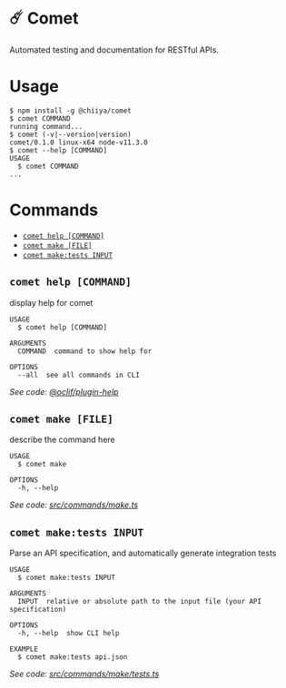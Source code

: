 ☄️ Comet
=====

Automated testing and documentation for RESTful APIs.

# Usage
<!-- usage -->
```sh-session
$ npm install -g @chiiya/comet
$ comet COMMAND
running command...
$ comet (-v|--version|version)
comet/0.1.0 linux-x64 node-v11.3.0
$ comet --help [COMMAND]
USAGE
  $ comet COMMAND
...
```
<!-- usagestop -->
# Commands
<!-- commands -->
* [`comet help [COMMAND]`](#comet-help-command)
* [`comet make [FILE]`](#comet-make-file)
* [`comet make:tests INPUT`](#comet-maketests-input)

## `comet help [COMMAND]`

display help for comet

```
USAGE
  $ comet help [COMMAND]

ARGUMENTS
  COMMAND  command to show help for

OPTIONS
  --all  see all commands in CLI
```

_See code: [@oclif/plugin-help](https://github.com/oclif/plugin-help/blob/v2.1.4/src/commands/help.ts)_

## `comet make [FILE]`

describe the command here

```
USAGE
  $ comet make

OPTIONS
  -h, --help
```

_See code: [src/commands/make.ts](https://github.com/chiiya/comet/blob/v0.1.0/src/commands/make.ts)_

## `comet make:tests INPUT`

Parse an API specification, and automatically generate integration tests

```
USAGE
  $ comet make:tests INPUT

ARGUMENTS
  INPUT  relative or absolute path to the input file (your API specification)

OPTIONS
  -h, --help  show CLI help

EXAMPLE
  $ comet make:tests api.json
```

_See code: [src/commands/make/tests.ts](https://github.com/chiiya/comet/blob/v0.1.0/src/commands/make/tests.ts)_
<!-- commandsstop -->